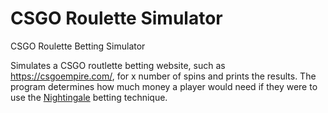 # CSGO Roulette Simulator
CSGO Roulette Betting Simulator

Simulates a CSGO routlette betting website, such as https://csgoempire.com/, for x number of spins and prints the results. The program determines how much money a player would need if they were to use the [Nightingale](https://en.wikipedia.org/wiki/Martingale_(betting_system)) betting technique. 
